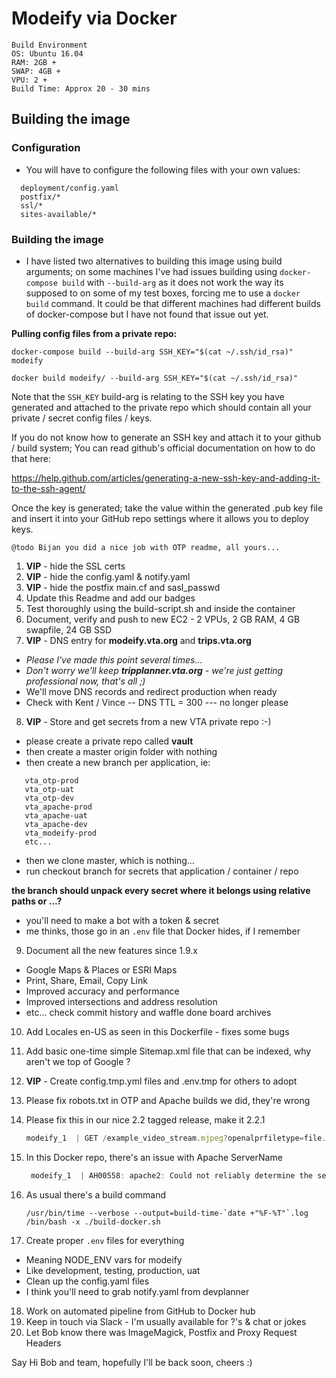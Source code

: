 # Modeify via Docker

```
Build Environment
OS: Ubuntu 16.04
RAM: 2GB +
SWAP: 4GB +
VPU: 2 +
Build Time: Approx 20 - 30 mins
```

## Building the image

### Configuration

  - You will have to configure the following files with your own values:
 
  ```
    deployment/config.yaml
    postfix/*
    ssl/*
    sites-available/*
  ```  
### Building the image
  - I have listed two alternatives to building this image using build arguments; on some machines I've had
  issues building using `docker-compose build` with `--build-arg` as it
  does not work the way its supposed to on some of my test boxes, forcing me to use a `docker build` command.
  It could be that different machines had different builds of docker-compose but I have not found that issue out yet.
  
  __Pulling config files from a private repo:__
  
  ``` 
  docker-compose build --build-arg SSH_KEY="$(cat ~/.ssh/id_rsa)" modeify
    
  docker build modeify/ --build-arg SSH_KEY="$(cat ~/.ssh/id_rsa)"   
  ```
  Note that the `SSH_KEY` build-arg is relating to the SSH key you have generated
  and attached to the private repo which should contain all your private / secret
  config files / keys.
  
  If you do not know how to generate an SSH key and attach it to your github / build system;
  You can read github's official documentation on how to do that here:
  
  https://help.github.com/articles/generating-a-new-ssh-key-and-adding-it-to-the-ssh-agent/

  Once the key is generated; take the value within the generated .pub key file and insert it into
  your GitHub repo settings where it allows you to deploy keys.

```/php
@todo Bijan you did a nice job with OTP readme, all yours...
```

1. __VIP__ - hide the SSL certs
2. __VIP__ - hide the config.yaml & notify.yaml
3. __VIP__ - hide the postfix main.cf and sasl_passwd
4. Update this Readme and add our badges
5. Test thoroughly using the build-script.sh and inside the container
6. Document, verify and push to new EC2 - 2 VPUs, 2 GB RAM, 4 GB swapfile, 24 GB SSD
7. __VIP__ - DNS entry for __modeify.vta.org__ and __trips.vta.org__
 + *Please I've made this point several times...*
 + *Don't worry we'll keep __tripplanner.vta.org__ - we're just getting professional now, that's all ;)*
 + We'll move DNS records and redirect production when ready
 + Check with Kent / Vince -- DNS TTL = 300 --- no longer please
8. __VIP__ - Store and get secrets from a new VTA private repo :-)
 - please create a private repo called **vault**
 - then create a master origin folder with nothing
 - then create a new branch per application, ie:

 ```
    vta_otp-prod
    vta_otp-uat
    vta_otp-dev
    vta_apache-prod
    vta_apache-uat
    vta_apache-dev
    vta_modeify-prod
    etc... 
 ```
 - then we clone master, which is nothing...
 - run checkout branch for secrets that application / container / repo

  __the branch should unpack every secret where it belongs using relative paths or ...?__

 - you'll need to make a bot with a token & secret
 - me thinks, those go in an `.env` file that Docker hides, if I remember
9. Document all the new features since 1.9.x
 - Google Maps & Places or ESRI Maps
 - Print, Share, Email, Copy Link
 - Improved accuracy and performance
 - Improved intersections and address resolution
 - etc... check commit history and waffle done board archives
10. Add Locales en-US as seen in this Dockerfile - fixes some bugs
11. Add basic one-time simple Sitemap.xml file that can be indexed, why aren't we top of Google ?
12. __VIP__ - Create config.tmp.yml files and .env.tmp for others to adopt
13. Please fix robots.txt in OTP and Apache builds we did, they're wrong
14. Please fix this in our nice 2.2 tagged release, make it 2.2.1
    ```javascript
    modeify_1  | GET /example_video_stream.mjpeg?openalprfiletype=file.mjpg 200 0.396 ms - 4244
    ```

15. In this Docker repo, there's an issue with Apache ServerName
    ```javascript
     modeify_1  | AH00558: apache2: Could not reliably determine the server's fully qualified domain name, using 172.18.0.2. Set the 'ServerName' directive globally to suppress this message
    ```

16. As usual there's a build command
    ```/bin/bash
    /usr/bin/time --verbose --output=build-time-`date +"%F-%T"`.log /bin/bash -x ./build-docker.sh
    ```
17. Create proper `.env` files for everything

 - Meaning NODE_ENV vars for modeify
 - Like development, testing, production, uat
 - Clean up the config.yaml files
 - I think you'll need to grab notify.yaml from devplanner
18. Work on automated pipeline from GitHub to Docker hub
19. Keep in touch via Slack - I'm usually available for ?'s & chat or jokes
20. Let Bob know there was ImageMagick, Postfix and Proxy Request Headers

Say Hi Bob and team, hopefully I'll be back soon, cheers :)
